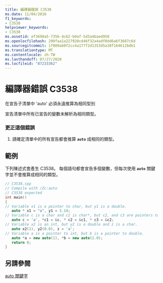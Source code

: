 ```yaml
---
title: 編譯器錯誤 C3538
ms.date: 11/04/2016
f1_keywords:
- C3538
helpviewer_keywords:
- C3538
ms.assetid: ef3698a5-7356-4c62-b9af-5d3a4baed958
ms.openlocfilehash: 290faa1a227920cd46f32a4adf0dd6a6f3687c6d
ms.sourcegitcommit: 1f009ab0f2cc4a177f2d1353d5a38f164612bdb1
ms.translationtype: MT
ms.contentlocale: zh-TW
ms.lasthandoff: 07/27/2020
ms.locfileid: "87233362"
---
```

# <a name="compiler-error-c3538"></a>編譯器錯誤 C3538

在宣告子清單中 'auto' 必須永遠推算為相同型別

宣告清單中所有已宣告的變數未解析為相同類型。

### <a name="to-correct-this-error"></a>更正這個錯誤

1. 請確定清單中的所有宣告都會推算 **`auto`** 成相同的類型。

## <a name="example"></a>範例

下列陳述式會產生 C3538。 每個語句都會宣告多個變數，但每次使用 **`auto`** 關鍵字並不會推算成相同的類型。

```cpp
// C3538.cpp
// Compile with /Zc:auto
// C3538 expected
int main()
{
// Variable x1 is a pointer to char, but y1 is a double.
   auto * x1 = "a", y1 = 3.14;
// Variable c is a char and c1 is char*, but c2, and c3 are pointers to pointers.
   auto c = 'a', *c1 = &c, * c2 = &c1, * c3 = &c2;
// Variable x2 is an int, but y2 is a double and z is a char.
   auto x2(1), y2(0.0), z = 'a';
// Variable a is a pointer to int, but b is a pointer to double.
   auto *a = new auto(1), *b = new auto(2.0);
   return 0;
}
```

## <a name="see-also"></a>另請參閱

[auto 關鍵字](../../cpp/auto-keyword.md)
